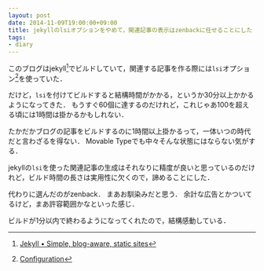 ```yaml
---
layout: post
date: 2014-11-09T19:00:00+09:00
title: jekyllのlsiオプションをやめて，関連記事の表示はzenbackに任せることにした
tags: 
- diary
---
```

このブログはjekyll[^1]でビルドしていて，関連する記事を作る際には`lsi`オプション[^2]を使っていた．

だけど，`lsi`を付けてビルドすると結構時間がかかる，というか30分以上かかるようになってきた．
もうすぐ60個に達するのだけれど，これじゃあ100を超える頃には1時間は掛かるかもしれない．

たかだかブログの記事をビルドするのに1時間以上掛かるって，一体いつの時代だと言わざるを得ない．
Movable Typeでも中々そんな状態にはならない気がする．

jekyllの`lsi`を使った関連記事の生成はそれなりに精度が良いと思っているのだけれど，ビルド時間の長さは実用性に欠くので，諦めることにした．

代わりに選んだのがzenback．
まあお馴染みだと思う．
余計な広告とかついてるけど，まあ許容範囲かなといった感じ．

ビルドが1分以内で終わるようになってくれたので，結構感動している．

[^1]: [Jekyll • Simple, blog-aware, static sites](http://jekyllrb.com/)
[^2]: [Configuration](http://jekyllrb.com/docs/configuration/)
